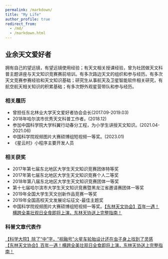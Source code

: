 ```yaml
---
permalink: /markdown/
title: "My Life"
author_profile: true
redirect_from: 
  - /md/
  - /markdown.html
---
```


## 业余天文爱好者
拥有自己的望远镜，有望远镜使用经验；有天文相关授课经验，曾为社团做天文科普主题讲座与天文知识竞赛赛前培训。有多次路边天文的组织和参与经历。有多次天文竞赛参赛经验和天文知识基础；研究生从事航天及卫星智能软件相关研究，有航空航天相关知识的积累基础；有多次野外观星营带队和参与经历。

### 相关履历
- 曾担任东北林业大学天文爱好者协会会长(2017.09-2019.03)
- 2018年哈尔滨市优秀天文科普工作者。(2018.12)
- 参加中国科学院大学科翼行动春分工程，为小学生讲授天文知识。(2021.04-2021.06)
- 中国科学院视频图片大赛硕博组短视频一等奖。(2023.01)
- 《星云村》小程序主要开发人员

### 相关获奖
- 2017年第七届东北地区大学生天文知识竞赛团体特等奖
- 2017年第七届东北地区大学生天文知识竞赛个人二等奖
- 2018年第八届东北地区大学生天文知识竞赛团体一等奖
- 第十七届哈尔滨市大学生天文知识竞赛暨黑龙江省邀请赛团体一等奖
- 2019年全国大学生天文创新作品竞赛一等奖
- 2019年全国高校天文发展论坛征文-最佳主题奖
- 中国科学院视频图片大赛硕博组短视频一等奖。[【东林天文协会】百年一遇！横跨全美壮观日全食即将上演，东林天协送上完整指南！](https://mp.weixin.qq.com/s/Fbndt3E9cwKSPCa0EmemDw)

  
### 科普文章代表作
[【科学大院】除了“中”字，“祝融号”火星车轮胎设计还在虫子身上找到了灵感](https://mp.weixin.qq.com/s/GaH65T-gjgU5UIfz6I4OMw)
[【东林天文协会】百年一遇！横跨全美壮观日全食即将上演，东林天协送上完整指南！](https://mp.weixin.qq.com/s/Fbndt3E9cwKSPCa0EmemDw)


